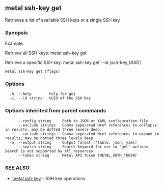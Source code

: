 ## metal ssh-key get

Retrieves a list of available SSH keys or a single SSH key

### Synopsis

Example:

Retrieve all SSH keys: 
metal ssh-key get
  
Retrieve a specific SSH key:
metal ssh-key get --id [ssh-key_UUID] 



```
metal ssh-key get [flags]
```

### Options

```
  -h, --help        help for get
  -i, --id string   UUID of the SSH key
```

### Options inherited from parent commands

```
      --config string     Path to JSON or YAML configuration file
      --exclude strings   Comma seperated Href references to collapse in results, may be dotted three levels deep
      --include strings   Comma seperated Href references to expand in results, may be dotted three levels deep
  -o, --output string     Output format (*table, json, yaml)
      --search string     Search keyword for use in 'get' actions. Search is not supported by all resources.
      --token string      Metal API Token (METAL_AUTH_TOKEN)
```

### SEE ALSO

* [metal ssh-key](metal_ssh-key.md)	 - SSH key operations


